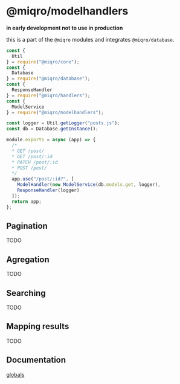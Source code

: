 # @miqro/modelhandlers

**in early development not to use in production**

this is a part of the ```@miqro``` modules and integrates ```@miqro/database```.

```javascript
const {
  Util
} = require("@miqro/core");
const {
  Database
} = require("@miqro/database");
const {
  ResponseHandler
} = require("@miqro/handlers");
const {
  ModelService
} = require("@miqro/modelhandlers");

const logger = Util.getLogger("posts.js");
const db = Database.getInstance();

module.exports = async (app) => {
  /*
  * GET /post/
  * GET /post/:id
  * PATCH /post/:id
  * POST /post/
  */
  app.use("/post/:id?", [
    ModelHandler(new ModelService(db.models.get, logger), 
    ResponseHandler(logger)
  ]);
  return app;
};
```

## Pagination

TODO

## Agregation

TODO

## Searching

TODO

## Mapping results

TODO

## Documentation

[globals](docs/globals.md)
